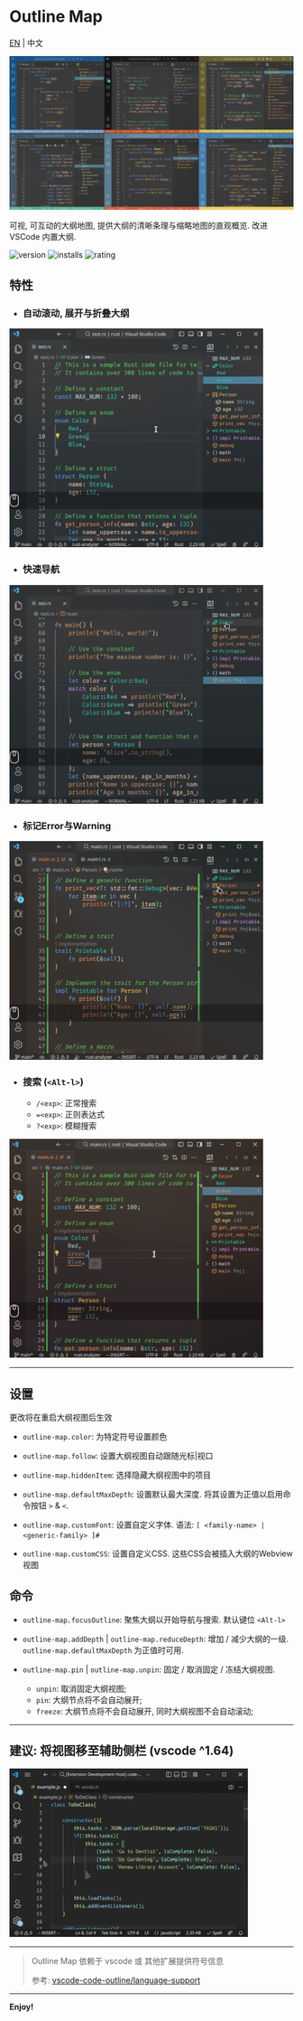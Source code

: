 # Outline Map

[EN](README.md) | 中文

![overview](screenshots/overview.png)

可视, 可互动的大纲地图, 提供大纲的清晰条理与缩略地图的直观概览. 改进 VSCode 内置大纲.

![version](https://img.shields.io/visual-studio-marketplace/v/gerrnperl.outline-map?color=8bf7c7&logo=visualstudio&style=flat-square)
![installs](https://img.shields.io/visual-studio-marketplace/i/gerrnperl.outline-map?color=56b6c2&logo=visualstudiocode&style=flat-square)
![rating](https://img.shields.io/visual-studio-marketplace/stars/gerrnperl.outline-map?color=97dbf3&style=flat-square)

## 特性

- ### 自动滚动, 展开与折叠大纲
![follow](screenshots/follow.gif)
- ### 快速导航
![navigation](screenshots/nav.gif)
- ### 标记Error与Warning
![Flag diagnostics](screenshots/diagnostics.gif)
- ### 搜索 (`<Alt-l>`)
    - `/<exp>`: 正常搜索
    - `=<exp>`: 正则表达式
    - `?<exp>`: 模糊搜索
  
![Search](screenshots/search.gif)

---

## 设置
更改将在重启大纲视图后生效

- `outline-map.color`: 为特定符号设置颜色
  
- `outline-map.follow`: 设置大纲视图自动跟随光标|视口

- `outline-map.hiddenItem`: 选择隐藏大纲视图中的项目
  
- `outline-map.defaultMaxDepth`: 设置默认最大深度.  将其设置为正值以启用命令按钮 `>` & `<`.
  
- `outline-map.customFont`: 设置自定义字体. 语法: `[ <family-name> | <generic-family> ]#`

- `outline-map.customCSS`: 设置自定义CSS. 这些CSS会被插入大纲的Webview视图

## 命令

- `outline-map.focusOutline`: 聚焦大纲以开始导航与搜索. 默认键位 `<Alt-l>`

- `outline-map.addDepth` | `outline-map.reduceDepth`: 增加 / 减少大纲的一级. `outline-map.defaultMaxDepth` 为正值时可用.
- `outline-map.pin` | `outline-map.unpin`: 固定 / 取消固定 / 冻结大纲视图.
  - `unpin`: 取消固定大纲视图;
  - `pin`: 大纲节点将不会自动展开;
  - `freeze`: 大纲节点将不会自动展开, 同时大纲视图不会自动滚动;

---

## 建议: 将视图移至辅助侧栏 (vscode ^1.64)
![Initialize settings](images/init.gif)

---

> Outline Map 依赖于 vscode 或 其他扩展提供符号信息
>
> 参考: [vscode-code-outline/language-support](https://github.com/patrys/vscode-code-outline#language-support)
---

**Enjoy!**
